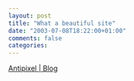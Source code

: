 ```yaml
---
layout: post
title: "What a beautiful site"
date: "2003-07-08T18:22:00+01:00"
comments: false
categories: 
---
```


<p><a href="http://antipixel.com/blog/" title="Antipixel | Blog">Antipixel | Blog</a></p>

